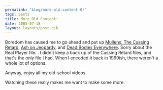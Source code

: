 ```yaml
---
permalink: "blog/more-old-content-0/"
tags: posts
title: More Old Content!
date: 2005-07-18
layout: layouts/post.njk
---
```


Boredom has caused me to go ahead and put up [Mullens: The Cussing Retard][1], [Ash on Jeopardy][2], and [Dead Bodies Everywhere][3]. Sorry about the Real Player file... I didn't keep a back up of the Cussing Retard files, and that's the only file I had. When I encoded it back in 1999ish, there weren't a whole lot of options. 

Anyway, enjoy all my old-school videos. 

Watching these really makes me want to make some more.

 [1]: http://www.tim.cx/dispage.php?id=13
 [2]: http://www.tim.cx/dispage.php?id=12
 [3]: http://www.tim.cx/dispage.php?id=11
